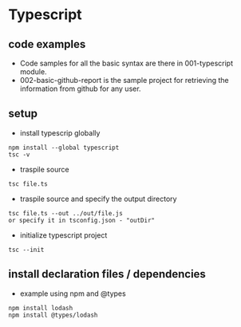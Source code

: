 Typescript
==========

## code examples 

* Code samples for all the basic syntax are there in 001-typescript module.
* 002-basic-github-report is the sample project for retrieving the information from github for any user.

## setup

* install typescrip globally

```
npm install --global typescript
tsc -v
```

* traspile source

```
tsc file.ts
```

* traspile source and specify the output directory

```
tsc file.ts --out ../out/file.js
or specify it in tsconfig.json - "outDir"
```

* initialize typescript project

```
tsc --init
```

## install declaration files / dependencies

* example using npm and @types

```
npm install lodash
npm install @types/lodash
```
